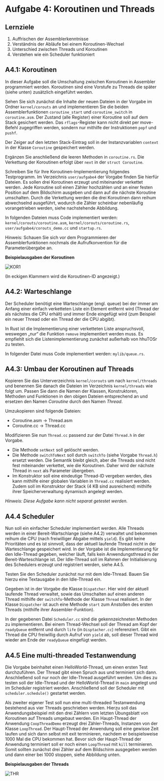 # Aufgabe 4: Koroutinen und Threads

## Lernziele
1. Auffrischen der Assemblerkenntnisse
2. Verständnis der Abläufe bei einem Koroutinen-Wechsel
3. Unterschied zwischen Threads und Koroutinen
3. Verstehen wie ein Scheduler funktioniert


## A4.1: Koroutinen
In dieser Aufgabe soll die Umschaltung zwischen Koroutinen in Assembler programmiert werden. Koroutinen sind eine Vorstufe zu Threads die später (siehe unten) zusätzlich eingeführt werden. 

Sehen Sie sich zunächst die Inhalte der neuen Dateien in der Vorgabe im Ordner `kernel/corouts` an und implementieren Sie die beiden Assemblerfunktionen `coroutine_start` und `coroutine_switch` in `coroutine.asm`. Der Zustand (alle Register) einer Koroutine soll auf dem Stack gesichert werden. Das `rflags`-Register kann nicht direkt per move-Befehl zugegriffen werden, sondern nur mithilfe der Instruktionen `popf` und `pushf`. 

Der Zeiger auf den letzten Stack-Eintrag soll in der Instanzvariablen `context` in der Klasse `Coroutine` gespeichert werden.

Ergänzen Sie anschließend die leeren Methoden in `coroutine.rs`. Die Verkettung der Koroutinen erfolgt über `next` in der `struct Coroutine`.

Schreiben Sie für Ihre Koroutinen-Implementierung folgendes Testprogramm. Im Verzeichnis
`user/aufgabe4` der Vorgabe finden Sie hierfür Dateien. Es sollen drei Koroutinen erzeugt und miteinander verkettet werden. Jede Koroutine soll einen Zähler hochzählen und an einer festen Position auf dem Bildschirm ausgeben und dann auf die nächste Koroutine umschalten. Durch die Verkettung werden die drei Koroutinen dann reihum abwechselnd ausgeführt, wodurch die Zähler scheinbar nebenläufig vorangetrieben werden, siehe nachstehende Abbildung.

In folgenden Dateien muss Code implementiert werden: `kernel/corouts/coroutine.asm`, `kernel/corouts/coroutine.rs`, `user/aufgabe4/corouts_demo.cc` und `startup.rs`.

Hinweis: Schauen Sie sich vor dem Programmieren der Assemblerfunktionen nochmals die Aufrufkonvention für die Parameterübergabe an.


**Beispielausgaben der Koroutinen**

![KOR1](https://github.com/mschoett/hhuTOSr/blob/aufgabe-4/img/corouts.jpg)

(In eckigen Klammern wird die Koroutinen-ID angezeigt.)


## A4.2: Warteschlange
Der Scheduler benötigt eine Warteschlange (engl. queue) bei der immer am Anfang einer einfach verketteten Liste ein Element entfernt wird (Thread der als nächstes die CPU erhält) und immer Ende eingefügt wird (zum Beispiel ein neuer Thread oder ein Thread der die CPU abgibt).

In Rust ist die Implementierung einer verketteten Liste anspruchsvoll, weswegen „nur“ die Funktion `remove` implementiert werden muss. Es empfiehlt sich die Listenimplementierung zunächst außerhalb von hhuTOSr zu testen.
In folgender Datei muss Code implementiert werden: `mylib/queue.rs`.


## A4.3: Umbau der Koroutinen auf Threads
Kopieren Sie das Unterverzeichnis `kernel/corouts` um nach `kernel/threads` und benennen Sie danach die Dateien im Verzeichnis `kernel/threads` wie folgt um. Passen Sie dann die Namen der Klassen, Konstruktoren, Methoden und Funktionen in den obigen Dateien entsprechend an und ersetzen den Namen *Coroutine* durch den Namen *Thread*.

Umzukopieren sind folgende Dateien:
- Coroutine.asm -> Thread.asm 
- Coroutine.cc  -> Thread.cc

Modifizieren Sie nun `Thread.cc` passend zur der Datei `Thread.h` in der Vorgabe. 
- Die Methode `setNext` soll gelöscht werden.
- Die Methode `switchToNext` soll durch `switchTo` (siehe Vorgabe `Thread.h`) ersetzt werden. Die Semantik bleibt gleich, aber die Threads sind nicht fest miteinander verkettet, wie die Koroutinen. Daher wird der nächste Thread in `next` als Parameter übergeben.
- Im Konstruktor soll eine eindeutige Thread-ID vergeben werden, dies kann mithilfe einer globalen Variablen in `Thread.cc` realisiert werden. Zudem soll im Konstruktor der Stack (4 KB sind ausreichend) mithilfe ihrer Speicherverwaltung dynamisch angelegt werden.

*Hinweis: Diese Aufgabe kann nicht separat getestet werden.*


## A4.4 Scheduler
Nun soll ein einfacher Scheduler implementiert werden. Alle Threads werden in einer Bereit-Wartschlange (siehe A4.2) verwaltet und bekommen reihum die CPU (nach freiwilliger Abgabe mittels `yield`). Es gibt keine Prioritäten und es ist sinnvoll, dass der aktuell laufende Thread nicht in der Warteschlange gespeichert wird. In der Vorgabe ist die Implementierung für den Idle-Thread gegeben, welcher läuft, falls kein Anwendungsthread in der Bereit-Warteschlange ist. Der Idle-Thread soll im Rahmen der Initialisierung des Schedulers erzeugt und registriert werden, siehe A4.5. 

Testen Sie den Scheduler zunächst nur mit dem Idle-Thread. Bauen Sie hierzu eine Textausgabe in den Idle-Thread ein.

Gegeben ist in der Vorgabe die Klasse `Dispatcher`. Hier wird der aktuell laufende Thread verwaltet, sowie das Umschalten auf einen anderen Thread mithilfe der `switchTo`-Methode der Klasse `Thread` realisiert. In der Klasse `Dispatcher` ist auch eine Methode `start` zum Anstoßen des ersten Threads (mithilfe ihrer Assembler-Funktion).

In der gegebenen Datei `Scheduler.cc` sind die gekennzeichneten Methoden zu implementieren. Bei
einem Thread-Wechsel soll der Thread am Kopf der `readyQueue` entfernt und durch `life` (in
`Disptacher.cc`) referenziert. Gibt ein Thread die CPU freiwillig durch Aufruf von `yield` ab, soll dieser Thread wird wieder am Ende der `readyQueue` eingefügt werden.


## A4.5 Eine multi-threaded Testanwendung
Die Vorgabe beinhaltet einen HelloWorld-Thread, um einen ersten Test durchzuführen. Der Thread gibt einen Spruch aus und terminiert sich dann. Anschließend soll nur noch der Idle-Thread ausgeführt werden. Um dies zu testen soll der Idle-Thread und der HelloWorld-Thread in `main` angelegt und im Scheduler registriert werden. Anschließend soll der Scheduler mit `scheduler.schedule()` gestartet werden.

Als zweiter eigener Test soll nun eine multi-threaded Testanwendung bestehend aus vier Threads geschrieben werden. Hierzu soll das Anwendungsbeispiel mit den drei Zählern vom letzten Übungsblatt von Koroutinen auf Threads umgebaut werden. Ein Haupt-Thread der Anwendung `CoopThreadDemo` erzeugt drei Zähler-Threads, Instanzen von der Klasse `LoopThread`. Der Haupt-Thread der Anwendung soll eine gewisse Zeit laufen und sich dann selbst mit exit terminieren, nachdem er beispielsweise 1000 Mal die CPU bekommen hat. Bevor sich der Haupt-Thread der Anwendung terminiert soll er noch einen `LoopThread` mit `kill` terminieren. Somit sollten zunächst drei Zähler auf dem Bildschirm ausgegeben werden und dann einer bei 1000 stoppen, siehe Abbildung unten.

**Beispielausgaben der Threads**

![THR](https://github.com/mschoett/hhuTOSc/blob/aufgabe-4/img/threads.jpg)
